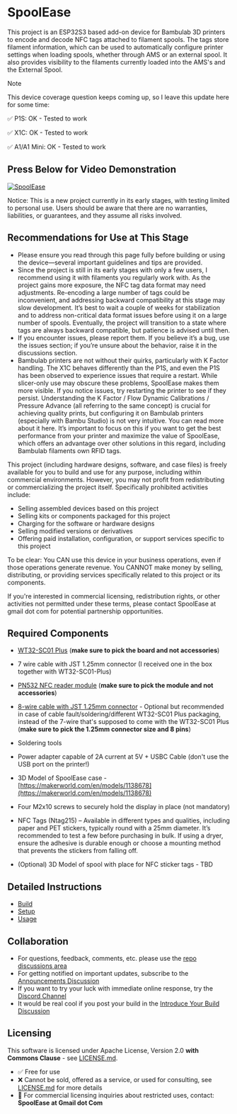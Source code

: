 # SpoolEase

This project is an ESP32S3 based add-on device for Bambulab 3D printers to encode and decode NFC tags attached to filament spools. The tags store filament information, which can be used to automatically configure printer settings when loading spools, whether through AMS or an external spool. It also provides visibility to the filaments currently loaded into the AMS's and the External Spool. 

> [!Note]
> This device coverage question keeps coming up, so I leave this update here for some time:
>
> ✅ P1S: OK - Tested to work
>
> ✅ X1C: OK - Tested to work
>
> ✅ A1/A1 Mini: OK - Tested to work

## Press Below for Video Demonstration

[![SpoolEase](https://img.youtube.com/vi/WKIBzVbrhOg/0.jpg)](https://www.youtube.com/watch?v=WKIBzVbrhOg)

Notice: This is a new project currently in its early stages, with testing limited to personal use. Users should be aware that there are no warranties, liabilities, or guarantees, and they assume all risks involved.

## Recommendations for Use at This Stage
- Please ensure you read through this page fully before building or using the device—several important guidelines and tips are provided.
- Since the project is still in its early stages with only a few users, I recommend using it with filaments you regularly work with. As the project gains more exposure, the NFC tag data format may need adjustments. Re-encoding a large number of tags could be inconvenient, and addressing backward compatibility at this stage may slow development. It’s best to wait a couple of weeks for stabilization and to address non-critical data format issues before using it on a large number of spools. Eventually, the project will transition to a state where tags are always backward compatible, but patience is advised until then.
- If you encounter issues, please report them. If you believe it’s a bug, use the issues section; if you’re unsure about the behavior, raise it in the discussions section.
- Bambulab printers are not without their quirks, particularly with K Factor handling. The X1C behaves differently than the P1S, and even the P1S has been observed to experience issues that require a restart. While slicer-only use may obscure these problems, SpoolEase makes them more visible. If you notice issues, try restarting the printer to see if they persist.
Understanding the K Factor / Flow Dynamic Calibrations / Pressure Advance (all referring to the same concept) is crucial for achieving quality prints, but configuring it on Bambulab printers (especially with Bambu Studio) is not very intuitive. You can read more about it here. It’s important to focus on this if you want to get the best performance from your printer and maximize the value of SpoolEase, which offers an advantage over other solutions in this regard, including Bambulab filaments own RFID tags.

This project (including hardware designs, software, and case files) is freely available for you to build and use for any purpose, including within commercial environments. However, you may not profit from redistributing or commercializing the project itself. Specifically prohibited activities include:

- Selling assembled devices based on this project
- Selling kits or components packaged for this project
- Charging for the software or hardware designs
- Selling modified versions or derivatives
- Offering paid installation, configuration, or support services specific to this project

To be clear: You CAN use this device in your business operations, even if those operations generate revenue. You CANNOT make money by selling, distributing, or providing services specifically related to this project or its components.

If you're interested in commercial licensing, redistribution rights, or other activities not permitted under these terms, please contact SpoolEase at gmail dot com for potential partnership opportunities.

## Required Components

- [WT32-SC01 Plus](https://www.aliexpress.com/item/3256805864064800.html) (**make sure to pick the board and not accessories**)
- 7 wire cable with JST 1.25mm connector (I received one in the box together with WT32-SC01-Plus)
- [PN532 NFC reader module](https://www.aliexpress.com/item/3256806852006648.html) (**make sure to pick the module and not accessories**)
- [8-wire cable with JST 1.25mm connector](https://www.aliexpress.com/item/1005007079265201.html) - Optional but recommended in case of cable fault/soldering/different WT32-SC01 Plus packaging, instead of the 7-wire that's supposed to come with the WT32-SC01 Plus (**make sure to pick the 1.25mm connector size and 8 pins**)
- Soldering tools
- Power adapter capable of 2A current at 5V + USBC Cable (don't use the USB port on the printer!)
- 3D Model of SpoolEase case - [https://makerworld.com/en/models/1138678](https://makerworld.com/en/models/1138678)
- Four M2x10 screws to securely hold the display in place (not mandatory)

- NFC Tags (Ntag215) – Available in different types and qualities, including paper and PET stickers, typically round with a 25mm diameter. It’s recommended to test a few before purchasing in bulk. If using a dryer, ensure the adhesive is durable enough or choose a mounting method that prevents the stickers from falling off.

- (Optional) 3D Model of spool with place for NFC sticker tags - TBD

## Detailed Instructions
- [Build](documentation/build.md)
- [Setup](documentation/setup.md)
- [Usage](documentation/usage.md)

## Collaboration

- For questions, feedback, comments, etc. please use the [repo discussions area](https://github.com/yanshay/SpoolEase/discussions)
- For getting notified on important updates, subscribe to the [Announcements Discussion](https://github.com/yanshay/SpoolEase/discussions/7)
- If you want to try your luck with immediate online response, try the [Discord Channel](https://discord.com/channels/1344027434571272252/1344027676461105234)
- It would be real cool if you post your build in the [Introduce Your Build Discussion](https://github.com/yanshay/SpoolEase/discussions/8) 
## Licensing
This software is licensed under Apache License, Version 2.0  **with Commons Clause** - see [LICENSE.md](LICENSE.md).
- ✅ Free for use
- ❌ Cannot be sold, offered as a service, or used for consulting, see [LICENSE.md](LICENSE.md) for more details
- 📧 For commercial licensing inquiries about restricted uses, contact: **SpoolEase at Gmail dot Com** 
